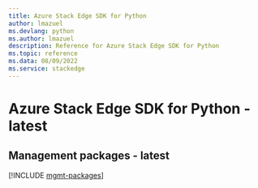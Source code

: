 ```yaml
---
title: Azure Stack Edge SDK for Python
author: lmazuel
ms.devlang: python
ms.author: lmazuel
description: Reference for Azure Stack Edge SDK for Python
ms.topic: reference
ms.data: 08/09/2022
ms.service: stackedge
---
```

# Azure Stack Edge SDK for Python - latest

## Management packages - latest
[!INCLUDE [mgmt-packages](stack-edge-mgmt-index.md)]